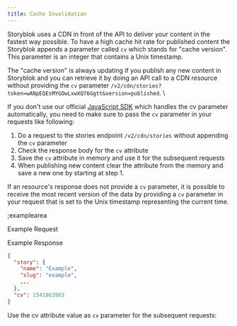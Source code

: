 ```yaml
---
title: Cache Invalidation
---
```


Storyblok uses a CDN in front of the API to deliver your content in the fastest way possible. To have a high cache hit rate for published content the Storyblok appends a parameter called `cv` which stands for "cache version". This parameter is an integer that contains a Unix timestamp.

The "cache version" is always updating if you publish any new content in Storyblok and you can retrieve it by doing an API call to a CDN resource without providing the `cv` parameter `/v2/cdn/stories?token=wANpEQEsMYGOwLxwXQ76Ggtt&version=published`. \

If you don't use our official [JavaScript SDK](https://github.com/storyblok/storyblok-js-client) which handles the cv parameter automatically, you need to make sure to pass the `cv` parameter in your requests like following:

1. Do a request to the stories endpoint `/v2/cdn/stories` without appending the `cv` parameter
2. Check the response body for the `cv` attribute
3. Save the `cv` attribute in memory and use it for the subsequent requests
4. When publishing new content clear the attribute from the memory and save a new one by starting at step 1.

If an resource's response does not provide a `cv` parameter, it is possible to receive the most recent version of the data by providing a `cv` parameter in your request that is set to the Unix timestamp representing the current time.

;examplearea

Example Request

<RequestExample url="https://api.storyblok.com/v2/cdn/stories/example?token=wANpEQEsMYGOwLxwXQ76Ggtt&version=published"></RequestExample>

Example Response

```json
{
  "story": {
    "name": "Example",
    "slug": "example",
    ...
  },
  "cv": 1541863983
}
```

Use the cv attribute value as `cv` parameter for the subsequent requests:

<RequestExample url="https://api.storyblok.com/v2/cdn/stories?cv=1541863983&token=wANpEQEsMYGOwLxwXQ76Ggtt"></RequestExample>


